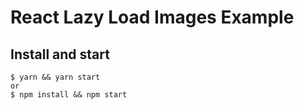 # React Lazy Load Images Example

## Install and start

    $ yarn && yarn start
    or
    $ npm install && npm start 
